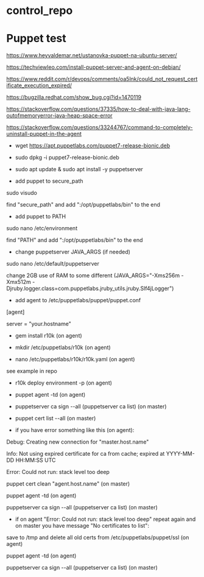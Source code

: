 # control_repo

# Puppet test

https://www.heyvaldemar.net/ustanovka-puppet-na-ubuntu-server/

https://techviewleo.com/install-puppet-server-and-agent-on-debian/

https://www.reddit.com/r/devops/comments/oa5lnk/could_not_request_certificate_execution_expired/

https://bugzilla.redhat.com/show_bug.cgi?id=1470119

https://stackoverflow.com/questions/37335/how-to-deal-with-java-lang-outofmemoryerror-java-heap-space-error

https://stackoverflow.com/questions/33244767/command-to-completely-uninstall-puppet-in-the-agent

- wget https://apt.puppetlabs.com/puppet7-release-bionic.deb

- sudo dpkg -i puppet7-release-bionic.deb

- sudo apt update & sudo apt install -y puppetserver

- add puppet to secure_path

sudo visudo

find "secure_path" and add ":/opt/puppetlabs/bin" to the end

- add puppet to PATH

sudo nano /etc/environment

find "PATH" and add ":/opt/puppetlabs/bin" to the end

- change puppetserver JAVA_ARGS (if needed)

sudo nano /etc/default/puppetserver

change 2GB use of RAM to some different (JAVA_ARGS="-Xms256m -Xmx512m -Djruby.logger.class=com.puppetlabs.jruby_utils.jruby.Slf4jLogger")

- add agent to /etc/puppetlabs/puppet/puppet.conf

[agent]

server = "your.hostname"

- gem install r10k (on agent)

- mkdir /etc/puppetlabs/r10k (on agent)

- nano /etc/puppetlabs/r10k/r10k.yaml (on agent)

see example in repo

- r10k deploy environment -p (on agent)

- puppet agent -td (on agent)

- puppetserver ca sign --all (puppetserver ca list) (on master)

- puppet cert list --all (on master)

- if you have error something like this (on agent):

Debug: Creating new connection for "master.host.name"

Info: Not using expired certificate for ca from cache; expired at YYYY-MM-DD HH:MM:SS UTC

Error: Could not run: stack level too deep

puppet cert clean "agent.host.name" (on master)

puppet agent -td (on agent)

puppetserver ca sign --all (puppetserver ca list) (on master)

- if on agent "Error: Could not run: stack level too deep" repeat again and on master you have message "No certificates to list":

save to /tmp and delete all old certs from /etc/puppetlabs/puppet/ssl (on agent)

puppet agent -td (on agent)

puppetserver ca sign --all (puppetserver ca list) (on master)
